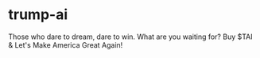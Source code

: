 # trump-ai
Those who dare to dream, dare to win. What are you waiting for? Buy $TAI &amp; Let's Make America Great Again!
